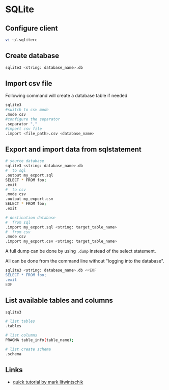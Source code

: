 # SQLite

## Configure client

```bash
vi ~/.sqliterc
```

## Create database

```bash
sqlite3 <string: database_name>.db
```

## Import csv file

Following command will create a database table if needed

```bash
sqlite3
#switch to csv mode
.mode csv
#configure the separator
.separator ","
#import csv file
.import <file_path>.csv <database_name>
```

## Export and import data from sqlstatement

```bash
# source database
sqlite3 <string: database_name>.db
#  to sql
.output my_export.sql
SELECT * FROM foo;
.exit
#  to csv
.mode csv
.output my_export.csv
SELECT * FROM foo;
.exit

# destination database
#  from sql
.import my_export.sql <string: target_table_name>
#  from csv
.mode csv
.import my_export.csv <string: target_table_name>
```

A full dump can be done by using `.dump` instead of the select statement.

All can be done from the command line without "logging into the database".

```bash
sqlite3 <string: database_name>.db <<EOF
SELECT * FROM foo;
.exit
EOF
```

## List available tables and columns

```bash
sqlite3

# list tables
.tables

# list columns
PRAGMA table_info(table_name);

# list create schema
.schema
```

## Links

* [quick tutorial by mark litwintschik](http://tech.marksblogg.com/sqlite3-tutorial-and-guide.html)
